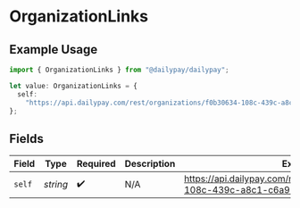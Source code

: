 # OrganizationLinks

## Example Usage

```typescript
import { OrganizationLinks } from "@dailypay/dailypay";

let value: OrganizationLinks = {
  self:
    "https://api.dailypay.com/rest/organizations/f0b30634-108c-439c-a8c1-c6a91197f022",
};
```

## Fields

| Field                                                                            | Type                                                                             | Required                                                                         | Description                                                                      | Example                                                                          |
| -------------------------------------------------------------------------------- | -------------------------------------------------------------------------------- | -------------------------------------------------------------------------------- | -------------------------------------------------------------------------------- | -------------------------------------------------------------------------------- |
| `self`                                                                           | *string*                                                                         | :heavy_check_mark:                                                               | N/A                                                                              | https://api.dailypay.com/rest/organizations/f0b30634-108c-439c-a8c1-c6a91197f022 |